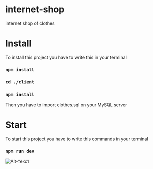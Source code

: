 # internet-shop
internet shop of clothes

# Install
To install this project you have to write this in your terminal
### `npm install`
### `cd ./client`
### `npm install`
Then you have to import clothes.sql on your MySQL server

# Start
To start this project you have to write this commands in your terminal
### `npm run dev`

![Alt-текст](https://prnt.sc/BCWaZu-ZBZ8b "Орк")
